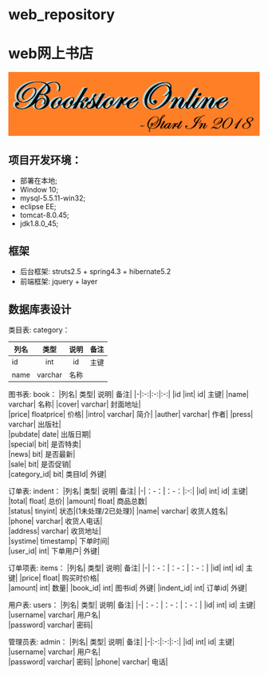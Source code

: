 web_repository
====

# web网上书店

![Logo](https://raw.githubusercontent.com/2019web/web_repository/master/WikiPage_LOGO/LOGO.png)

## 项目开发环境：
*  部署在本地;
*  Window 10;
*  mysql-5.5.11-win32;
*  eclipse EE;
*  tomcat-8.0.45;
*  jdk1.8.0_45;
## 框架
*  后台框架: struts2.5 + spring4.3 + hibernate5.2
*  前端框架: jquery + layer
## 数据库表设计

类目表: category：

|列名|	类型|	说明|	备注|
|-|:-:|:-:|:-:|
|id|	int|	id|	主键|
|name|	varchar|	名称	|


图书表: book：
|列名|	类型|	说明|	备注|
|-|:-:|:-:|:-:|
|id	|int|	id|	主键|
|name|	varchar|	名称|	
|cover|	varchar|	封面地址|	
|price|	floatprice|	价格|	
|intro|	varchar|	简介|	
|auther|	varchar|	作者|	
|press|	varchar|	出版社|	
|pubdate|	date|	出版日期|	
|special|	bit|	是否特卖|	
|news|	bit|	是否最新|	
|sale|	bit|	是否促销|	
|category_id|	bit|	类目Id|	外键|


订单表: indent：
|列名|	类型|	说明|	备注|
|-|：-：|：-：|:-:|
|id|	int|	id|	主键|
|total|	float|	总价|	
|amount|	float|	商品总数|	
|status|	tinyint|	状态|(1未处理/2已处理)|
|name|	varchar|	收货人姓名|	
|phone|	varchar|	收货人电话|	
|address|	varchar|	收货地址|	
|systime|	timestamp|	下单时间|	
|user_id|	int|	下单用户|	外键|


订单项表: items：
|列名|	类型|	说明|	备注|
|-|：-：|：-：|：-：|
|id|	int|	id|	主键|
|price|	float|	购买时价格|	
|amount|	int|	数量|	
|book_id|	int|	图书id|	外键|
|indent_id|	int|	订单id|	外键|


用户表: users：
|列名|	类型|	说明|	备注|
|-|：-：|：-：|：-：|
|id|	int|	id|	主键|
|username|	varchar|	用户名|	
|password|	varchar|	密码|	


管理员表: admin：
|列名|	类型|	说明|	备注|
|-|:-:|:-:|:-:|
|id|	int|	id|	主键|
|username|	varchar|	用户名|	
|password|	varchar|	密码|	
|phone|	varchar|	电话|	
